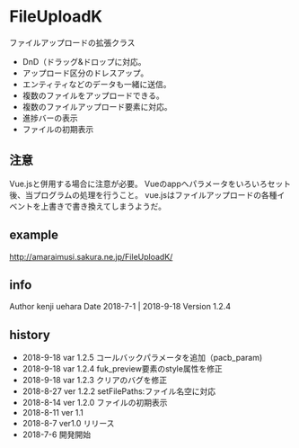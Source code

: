 # FileUploadK
ファイルアップロードの拡張クラス

- DnD（ドラッグ&ドロップに対応。
- アップロード区分のドレスアップ。
- エンティティなどのデータも一緒に送信。
- 複数のファイルをアップロードできる。
- 複数のファイルアップロード要素に対応。
- 進捗バーの表示
- ファイルの初期表示

## 注意
Vue.jsと併用する場合に注意が必要。
Vueのappへパラメータをいろいろセット後、当プログラムの処理を行うこと。
vue.jsはファイルアップロードの各種イベントを上書きで書き換えてしまうようだ。

## example
http://amaraimusi.sakura.ne.jp/FileUploadK/

## info
Author kenji uehara
Date 2018-7-1 | 2018-9-18
Version 1.2.4

## history
- 2018-9-18 var 1.2.5 コールバックパラメータを追加（pacb_param)
- 2018-9-18 var 1.2.4 fuk_preview要素のstyle属性を修正
- 2018-9-18 var 1.2.3 クリアのバグを修正
- 2018-8-27 ver 1.2.2 setFilePaths:ファイル名空に対応
- 2018-8-14 ver 1.2.0 ファイルの初期表示
- 2018-8-11 ver 1.1
- 2018-8-7 ver1.0 リリース
- 2018-7-6 開発開始

